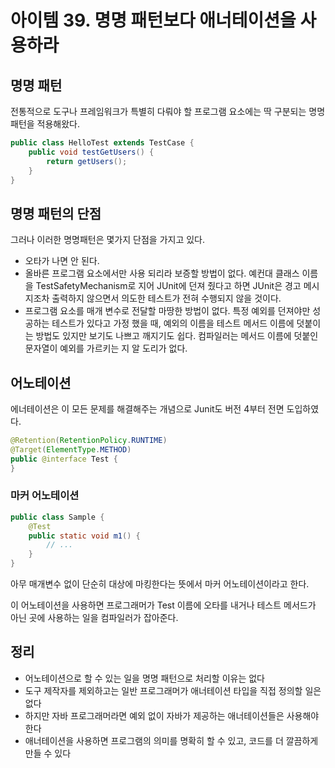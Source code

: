 # 아이템 39. 명명 패턴보다 애너테이션을 사용하라

## 명명 패턴

전통적으로 도구나 프레임워크가 특별히 다뤄야 할 프로그램 요소에는 딱 구분되는 명명 패턴을 적용해왔다.

```java
public class HelloTest extends TestCase {
	public void testGetUsers() {
		return getUsers();
	}
}
```

## 명명 패턴의 단점

그러나 이러한 명명패턴은 몇가지 단점을 가지고 있다.

- 오타가 나면 안 된다.
- 올바른 프로그램 요소에서만 사용 되리라 보증할 방법이 없다. 예컨대 클래스 이름을 TestSafetyMechanism로 지어 JUnit에 던져 줬다고 하면 JUnit은 경고 메시지조차 출력하지 않으면서 의도한 테스트가 전혀 수행되지 않을 것이다.
- 프로그램 요소를 매개 변수로 전달할 마땅한 방법이 없다. 특정 예외를 던져야만 성공하는 테스트가 있다고 가정 했을 때, 예외의 이름을 테스트 메서드 이름에 덧붙이는 방법도 있지만 보기도 나쁘고 깨지기도 쉽다. 컴파일러는 메서드 이름에 덧붙인 문자열이 예외를 가르키는 지 알 도리가 없다.

## 어노테이션

에너테이션은 이 모든 문제를 해결해주는 개념으로 Junit도 버전 4부터 전면 도입하였다.

```java
@Retention(RetentionPolicy.RUNTIME)
@Target(ElementType.METHOD)
public @interface Test {
}
```

### 마커 어노테이션

```java
public class Sample {
    @Test
    public static void m1() {
        // ...
    }
}
```

아무 매개변수 없이 단순히 대상에 마킹한다는 뜻에서 마커 어노테이션이라고 한다.

이 어노테이션을 사용하면 프로그래머가 Test 이름에 오타를 내거나 테스트 메서드가 아닌 곳에 사용하는 일을 컴파일러가 잡아준다.

## 정리

- 어노테이션으로 할 수 있는 일을 명명 패턴으로 처리할 이유는 없다
- 도구 제작자를 제외하고는 일반 프로그래머가 애너테이션 타입을 직접 정의할 일은 없다
- 하지만 자바 프로그래머라면 예외 없이 자바가 제공하는 애너테이션들은 사용해야 한다
- 애너테이션을 사용하면 프로그램의 의미를 명확히 할 수 있고, 코드를 더 깔끔하게 만들 수 있다
